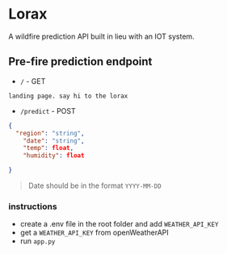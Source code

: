 # Lorax

A wildfire prediction API built in lieu with an IOT system.

## Pre-fire prediction endpoint
- `/` - GET

```landing page. say hi to the lorax```


- `/predict` - POST
```json
{
  "region": "string",
    "date": "string", 
    "temp": float,
    "humidity": float  

}
```
> Date should be in the format `YYYY-MM-DD`

### instructions
- create a .env file in the root folder and add `WEATHER_API_KEY`
- get a `WEATHER_API_KEY` from openWeatherAPI
- run `app.py`